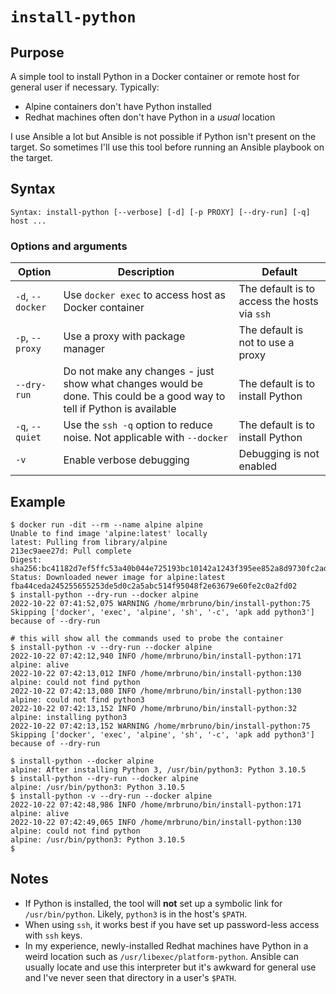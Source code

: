 # `install-python`

## Purpose
A simple tool to install Python in a Docker container or remote host for general user if necessary.  Typically:
- Alpine containers don't have Python installed
- Redhat machines often don't have Python in a _usual_ location

I use Ansible a lot but Ansible is not possible if Python isn't present on the target.  So sometimes I'll use this tool before running an Ansible playbook on the target.

## Syntax
```
Syntax: install-python [--verbose] [-d] [-p PROXY] [--dry-run] [-q] host ...
```

### Options and arguments
| Option           | Description                                                                                                              | Default                                      |
|------------------|--------------------------------------------------------------------------------------------------------------------------|----------------------------------------------|
| `-d`, `--docker` | Use `docker exec` to access host as Docker container                                                                     | The default is to access the hosts via `ssh` |
| `-p`, `--proxy`  | Use a proxy with package manager                                                                                         | The default is not to use a proxy            |
| `--dry-run`      | Do not make any changes - just show what changes would be done.  This could be a good way to tell if Python is available | The default is to install Python             |
| `-q`, `--quiet`  | Use the `ssh -q` option to reduce noise.  Not applicable with `--docker`                                                 | The default is to install Python             |
| `-v`             | Enable verbose debugging                                                                                                 | Debugging is not enabled                     |

## Example

```
$ docker run -dit --rm --name alpine alpine
Unable to find image 'alpine:latest' locally
latest: Pulling from library/alpine
213ec9aee27d: Pull complete
Digest: sha256:bc41182d7ef5ffc53a40b044e725193bc10142a1243f395ee852a8d9730fc2ad
Status: Downloaded newer image for alpine:latest
fba44ceda245255655253de5d0c2a5abc514f95048f2e63679e60fe2c0a2fd02
$ install-python --dry-run --docker alpine
2022-10-22 07:41:52,075 WARNING /home/mrbruno/bin/install-python:75 Skipping ['docker', 'exec', 'alpine', 'sh', '-c', 'apk add python3'] because of --dry-run

# this will show all the commands used to probe the container
$ install-python -v --dry-run --docker alpine
2022-10-22 07:42:12,940 INFO /home/mrbruno/bin/install-python:171 alpine: alive
2022-10-22 07:42:13,012 INFO /home/mrbruno/bin/install-python:130 alpine: could not find python
2022-10-22 07:42:13,080 INFO /home/mrbruno/bin/install-python:130 alpine: could not find python3
2022-10-22 07:42:13,152 INFO /home/mrbruno/bin/install-python:32 alpine: installing python3
2022-10-22 07:42:13,152 WARNING /home/mrbruno/bin/install-python:75 Skipping ['docker', 'exec', 'alpine', 'sh', '-c', 'apk add python3'] because of --dry-run

$ install-python --docker alpine
alpine: After installing Python 3, /usr/bin/python3: Python 3.10.5
$ install-python --dry-run --docker alpine
alpine: /usr/bin/python3: Python 3.10.5
$ install-python -v --dry-run --docker alpine
2022-10-22 07:42:48,986 INFO /home/mrbruno/bin/install-python:171 alpine: alive
2022-10-22 07:42:49,065 INFO /home/mrbruno/bin/install-python:130 alpine: could not find python
alpine: /usr/bin/python3: Python 3.10.5
$
```

## Notes

- If Python is installed, the tool will **not** set up a symbolic link for `/usr/bin/python`.  Likely, `python3` is in the host's `$PATH`.
- When using `ssh`, it works best if you have set up password-less access with `ssh` keys.
- In my experience, newly-installed Redhat machines have Python in a weird location such as `/usr/libexec/platform-python`.  Ansible can usually locate and use this interpreter but it's awkward for general use and I've never seen that directory in a user's `$PATH`.
